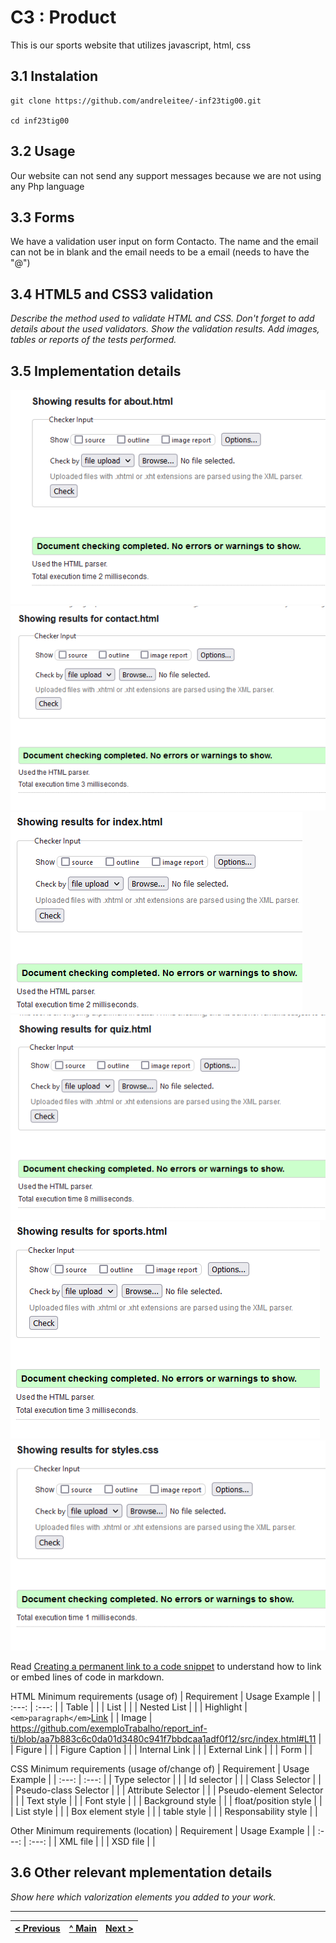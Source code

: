 # C3 : Product

This is our sports website that utilizes javascript, html, css

## 3.1 Instalation

```
git clone https://github.com/andreleitee/-inf23tig00.git

cd inf23tig00
```

## 3.2 Usage

Our website can not send any support messages because we are not using any Php language


## 3.3 Forms

We have a validation user input on form Contacto. The name and the email can not be in blank and the email needs to be a email (needs to have the "@")

## 3.4 HTML5 and CSS3 validation

_Describe the method used to validate HTML and CSS. Don't forget to add details about the used validators. Show the validation results._
_Add images, tables or reports of the tests performed._

## 3.5 Implementation details

![An alternative description](images/validacaoW3/about.png) 
![An alternative description](images/validacaoW3/contact.png) 
![An alternative description](images/validacaoW3/index.png) 
![An alternative description](images/validacaoW3/quiz.png) 
![An alternative description](images/validacaoW3/sports.png) 
![An alternative description](images/validacaoW3/stylescss.png) 

Read [Creating a permanent link to a code snippet](https://docs.github.com/en/get-started/writing-on-github/working-with-advanced-formatting/creating-a-permanent-link-to-a-code-snippet) to understand how to link or embed lines of code in markdown.

HTML Minimum requirements (usage of)
| Requirement | Usage Example |
| :---: | :---: |
| Table |       |
| List |       |
| Nested List |       |
| Highlight | ``` <em>paragraph</em> ```[Link](https://github.com/exemploTrabalho/report_inf-ti/blob/aa7b883c6c0da01d3480c941f7bbdcaa1adf0f12/src/index.html#L11) |
| Image |   https://github.com/exemploTrabalho/report_inf-ti/blob/aa7b883c6c0da01d3480c941f7bbdcaa1adf0f12/src/index.html#L11    |
| Figure |       |
| Figure Caption      |       |
| Internal Link |       |
| External Link |       |
| Form |       |

CSS Minimum requirements (usage of/change of)
| Requirement | Usage Example |
| :---: | :---: |
| Type selector |       |
| Id selector |       |
| Class Selector |       |
| Pseudo-class Selector |       |
| Attribute Selector |       |
| Pseudo-element Selector |       |
| Text style |       |
| Font style |       |
| Background style |       |
| float/position style |       |
| List style |       |
| Box element style |       |
| table style |       |
| Responsability style |       |

Other Minimum requirements (location)
| Requirement | Usage Example |
| :---: | :---: |
| XML file |       |
| XSD file |       |

## 3.6 Other relevant mplementation details

_Show here which valorization elements you added to your work._




---
[< Previous](c2.md) | [^ Main](../../../) | [Next >](c4.md)
:--- | :---: | ---: 
